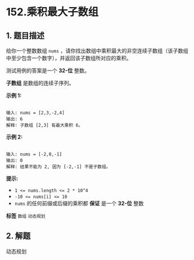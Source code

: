 # 152.乘积最大子数组

## 1. 题目描述

给你一个整数数组 `nums` ，请你找出数组中乘积最大的非空连续子数组（该子数组中至少包含一个数字），并返回该子数组所对应的乘积。

测试用例的答案是一个 **32-位** 整数。

 **子数组** 是数组的连续子序列。

 

 **示例 1:** 

```

输入: nums = [2,3,-2,4]
输出: 6
解释: 子数组 [2,3] 有最大乘积 6。

```
 **示例 2:** 

```

输入: nums = [-2,0,-1]
输出: 0
解释: 结果不能为 2, 因为 [-2,-1] 不是子数组。
```
 

 **提示:** 
-  `1 <= nums.length <= 2 * 10^4` 
-  `-10 <= nums[i] <= 10` 
-  `nums` 的任何前缀或后缀的乘积都 **保证** 是一个 **32-位** 整数
 
**标签**
`数组` `动态规划` 


## 2. 解题
动态规划
